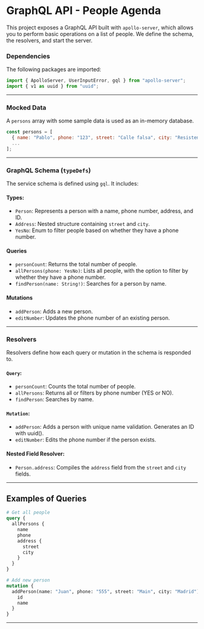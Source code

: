 # GraphQL API - People Agenda

This project exposes a GraphQL API built with `apollo-server`, which allows you to perform basic operations on a list of people. We define the schema, the resolvers, and start the server.

### Dependencies

The following packages are imported:

```js
import { ApolloServer, UserInputError, gql } from "apollo-server";
import { v1 as uuid } from "uuid";
```

---

### Mocked Data

A `persons` array with some sample data is used as an in-memory database.

```js
const persons = [
  { name: "Pablo", phone: "123", street: "Calle falsa", city: "Resistencia", id: "1" },
  ...
];
```

---

### GraphQL Schema (`typeDefs`)

The service schema is defined using `gql`. It includes:

#### Types:

- `Person`: Represents a person with a name, phone number, address, and ID.
- `Address`: Nested structure containing `street` and `city`.
- `YesNo`: Enum to filter people based on whether they have a phone number.

#### Queries

- `personCount`: Returns the total number of people.
- `allPersons(phone: YesNo)`: Lists all people, with the option to filter by whether they have a phone number.
- `findPerson(name: String!)`: Searches for a person by name.

#### Mutations

- `addPerson`: Adds a new person.
- `editNumber`: Updates the phone number of an existing person.

---

### Resolvers

Resolvers define how each query or mutation in the schema is responded to.

#### `Query`:

- `personCount`: Counts the total number of people.
- `allPersons`: Returns all or filters by phone number (YES or NO).
- `findPerson`: Searches by name.

#### `Mutation`:

- `addPerson`: Adds a person with unique name validation. Generates an ID with uuid().
- `editNumber`: Edits the phone number if the person exists.

#### Nested Field Resolver:

- `Person.address`: Compiles the `address` field from the `street` and `city` fields.

---

## Examples of Queries

```graphql
# Get all people
query {
  allPersons {
    name
    phone
    address {
      street
      city
    }
  }
}

# Add new person
mutation {
  addPerson(name: "Juan", phone: "555", street: "Main", city: "Madrid") {
    id
    name
  }
}
```

---

